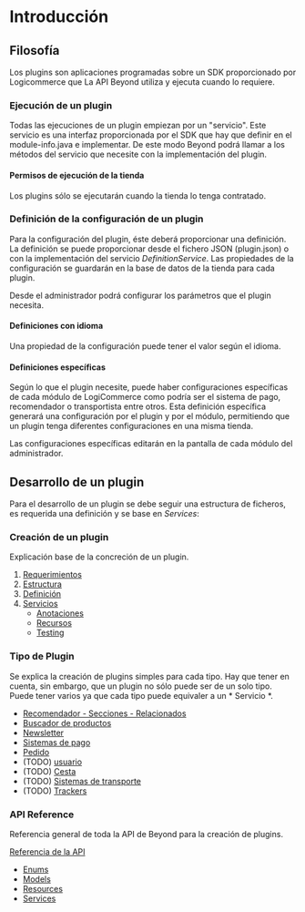 # Introducción

## Filosofía

Los plugins son aplicaciones programadas sobre un SDK proporcionado por Logicommerce que La API Beyond utiliza y ejecuta cuando lo requiere.

### Ejecución de un plugin

Todas las ejecuciones de un plugin empiezan por un "servicio". Este servicio es una interfaz proporcionada por el SDK que hay que definir en el module-info.java e implementar. De este modo Beyond podrá llamar a los métodos del servicio que necesite con la implementación del plugin.

#### Permisos de ejecución de la tienda

Los plugins sólo se ejecutarán cuando la tienda lo tenga contratado.

### Definición de la configuración de un plugin

Para la configuración del plugin, éste deberá proporcionar una definición. La definición se puede proporcionar desde el fichero JSON (plugin.json) o con la implementación del servicio *DefinitionService*. Las propiedades de la configuración se guardarán en la base de datos de la tienda para cada plugin.

Desde el administrador podrá configurar los parámetros que el plugin necesita.

#### Definiciones con idioma

Una propiedad de la configuración puede tener el valor según el idioma.

#### Definiciones específicas

Según lo que el plugin necesite, puede haber configuraciones específicas de cada módulo de LogiCommerce como podría ser el sistema de pago, recomendador o transportista entre otros. Esta definición específica generará una configuración por el plugin y por el módulo, permitiendo que un plugin tenga diferentes configuraciones en una misma tienda.

Las configuraciones específicas editarán en la pantalla de cada módulo del administrador.

## Desarrollo de un plugin

Para el desarrollo de un plugin se debe seguir una estructura de ficheros, es requerida una definición y se base en *Services*:

### Creación de un plugin

Explicación base de la concreción de un plugin.

1. [Requerimientos](Requires.md)
2. [Estructura](Structure.md)
3. [Definición](Definition.md)
4. [Servicios](Services.md)
   - [Anotaciones](Annotations.md)
   - [Recursos](Resources.md)
   - [Testing](Testing.md)

### Tipo de Plugin

Se explica la creación de plugins simples para cada tipo. Hay que tener en cuenta, sin embargo, que un plugin no sólo puede ser de un solo tipo. Puede tener varios ya que cada tipo puede equivaler a un * Servicio *.

- [Recomendador - Secciones - Relacionados](Plugins/RelatedItems.md)
- [Buscador de productos](Plugins/SearchProducts.md)
- [Newsletter](Plugins/Newsletter.md)
- [Sistemas de pago](Plugins/Payment.md)
- [Pedido](Plugins/Order.md)
- (TODO) [usuario](Plugins/User.md)
- (TODO) [Cesta](Plugins/Basket.md) 
- (TODO) [Sistemas de transporte](Plugins/ShipmentSystems.md)
- (TODO) [Trackers](Plugins/Trackers.md)

### API Reference

Referencia general de toda la API de Beyond para la creación de plugins.

[Referencia de la API](APIReference/)

- [Enums](APIReference/Enums/)
- [Models](APIReference/Models/)
- [Resources](APIReference/Resources/)
- [Services](APIReference/Services/)